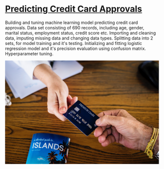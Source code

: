 # [Predicting Credit Card Approvals](https://github.com/Cinda85/Predicting-Credit-Card-Approvals)

Building and tuning machine learning model predicting credit card approvals.
Data set consisting of 690 records, including age, gender, marital status, employment status, credit score etc.
Importing and cleaning data, imputing missing data and changing data types.
Splitting data into 2 sets, for model training and it's testing.
Initializing and fitting logistic regression model and it's precision evaluation using confusion matrix.
Hyperparameter tuning.

![](https://github.com/Cinda85/Predicting-Credit-Card-Approvals/blob/main/Images/credit_card.jpg)
